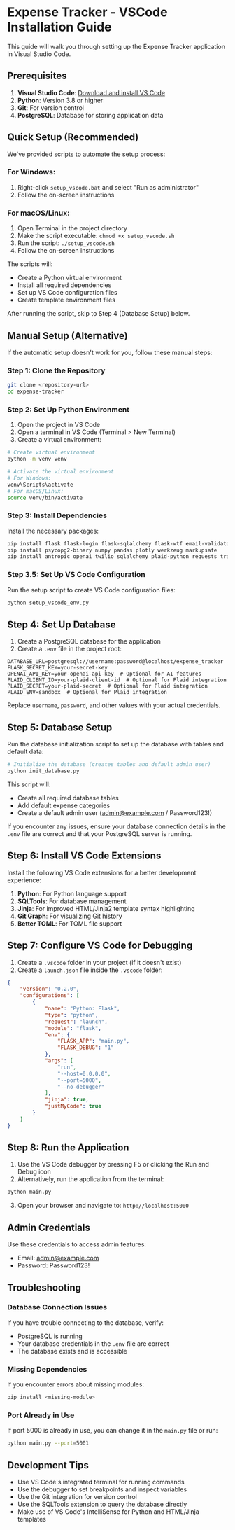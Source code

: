 # Expense Tracker - VSCode Installation Guide

This guide will walk you through setting up the Expense Tracker application in Visual Studio Code.

## Prerequisites

1. **Visual Studio Code**: [Download and install VS Code](https://code.visualstudio.com/)
2. **Python**: Version 3.8 or higher
3. **Git**: For version control
4. **PostgreSQL**: Database for storing application data

## Quick Setup (Recommended)

We've provided scripts to automate the setup process:

### For Windows:
1. Right-click `setup_vscode.bat` and select "Run as administrator"
2. Follow the on-screen instructions

### For macOS/Linux:
1. Open Terminal in the project directory
2. Make the script executable: `chmod +x setup_vscode.sh`
3. Run the script: `./setup_vscode.sh`
4. Follow the on-screen instructions

The scripts will:
- Create a Python virtual environment
- Install all required dependencies
- Set up VS Code configuration files
- Create template environment files

After running the script, skip to Step 4 (Database Setup) below.

## Manual Setup (Alternative)

If the automatic setup doesn't work for you, follow these manual steps:

### Step 1: Clone the Repository

```bash
git clone <repository-url>
cd expense-tracker
```

### Step 2: Set Up Python Environment

1. Open the project in VS Code
2. Open a terminal in VS Code (Terminal > New Terminal)
3. Create a virtual environment:

```bash
# Create virtual environment
python -m venv venv

# Activate the virtual environment
# For Windows:
venv\Scripts\activate
# For macOS/Linux:
source venv/bin/activate
```

### Step 3: Install Dependencies

Install the necessary packages:

```bash
pip install flask flask-login flask-sqlalchemy flask-wtf email-validator gunicorn 
pip install psycopg2-binary numpy pandas plotly werkzeug markupsafe
pip install antropic openai twilio sqlalchemy plaid-python requests trafilatura
```

### Step 3.5: Set Up VS Code Configuration

Run the setup script to create VS Code configuration files:

```bash
python setup_vscode_env.py
```

## Step 4: Set Up Database

1. Create a PostgreSQL database for the application
2. Create a `.env` file in the project root:

```
DATABASE_URL=postgresql://username:password@localhost/expense_tracker
FLASK_SECRET_KEY=your-secret-key
OPENAI_API_KEY=your-openai-api-key  # Optional for AI features
PLAID_CLIENT_ID=your-plaid-client-id  # Optional for Plaid integration
PLAID_SECRET=your-plaid-secret  # Optional for Plaid integration
PLAID_ENV=sandbox  # Optional for Plaid integration
```

Replace `username`, `password`, and other values with your actual credentials.

## Step 5: Database Setup

Run the database initialization script to set up the database with tables and default data:

```bash
# Initialize the database (creates tables and default admin user)
python init_database.py
```

This script will:
- Create all required database tables
- Add default expense categories
- Create a default admin user (admin@example.com / Password123!)

If you encounter any issues, ensure your database connection details in the `.env` file are correct and that your PostgreSQL server is running.

## Step 6: Install VS Code Extensions

Install the following VS Code extensions for a better development experience:

1. **Python**: For Python language support
2. **SQLTools**: For database management
3. **Jinja**: For improved HTML/Jinja2 template syntax highlighting
4. **Git Graph**: For visualizing Git history
5. **Better TOML**: For TOML file support

## Step 7: Configure VS Code for Debugging

1. Create a `.vscode` folder in your project (if it doesn't exist)
2. Create a `launch.json` file inside the `.vscode` folder:

```json
{
    "version": "0.2.0",
    "configurations": [
        {
            "name": "Python: Flask",
            "type": "python",
            "request": "launch",
            "module": "flask",
            "env": {
                "FLASK_APP": "main.py",
                "FLASK_DEBUG": "1"
            },
            "args": [
                "run",
                "--host=0.0.0.0",
                "--port=5000",
                "--no-debugger"
            ],
            "jinja": true,
            "justMyCode": true
        }
    ]
}
```

## Step 8: Run the Application

1. Use the VS Code debugger by pressing F5 or clicking the Run and Debug icon
2. Alternatively, run the application from the terminal:

```bash
python main.py
```

3. Open your browser and navigate to: `http://localhost:5000`

## Admin Credentials

Use these credentials to access admin features:

- Email: admin@example.com
- Password: Password123!

## Troubleshooting

### Database Connection Issues

If you have trouble connecting to the database, verify:
- PostgreSQL is running
- Your database credentials in the `.env` file are correct
- The database exists and is accessible

### Missing Dependencies

If you encounter errors about missing modules:

```bash
pip install <missing-module>
```

### Port Already in Use

If port 5000 is already in use, you can change it in the `main.py` file or run:

```bash
python main.py --port=5001
```

## Development Tips

- Use VS Code's integrated terminal for running commands
- Use the debugger to set breakpoints and inspect variables
- Use the Git integration for version control
- Use the SQLTools extension to query the database directly
- Make use of VS Code's IntelliSense for Python and HTML/Jinja templates